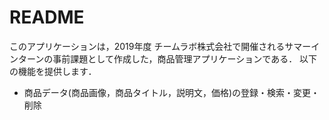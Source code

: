# README

このアプリケーションは，2019年度 チームラボ株式会社で開催されるサマーインターンの事前課題として作成した，商品管理アプリケーションである．
以下の機能を提供します．
- 商品データ(商品画像，商品タイトル，説明文，価格)の登録・検索・変更・削除